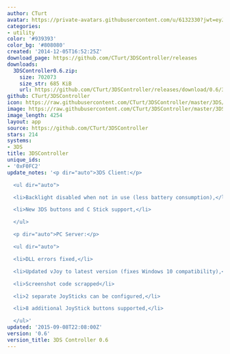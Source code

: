 ```yaml
---
author: CTurt
avatar: https://private-avatars.githubusercontent.com/u/6132330?jwt=eyJhbGciOiJIUzI1NiIsInR5cCI6IkpXVCJ9.eyJpc3MiOiJnaXRodWIuY29tIiwiYXVkIjoicmF3LmdpdGh1YnVzZXJjb250ZW50LmNvbSIsImtleSI6ImtleTEiLCJleHAiOjE3MzQ2MzM2MDAsIm5iZiI6MTczNDYzMjQwMCwicGF0aCI6Ii91LzYxMzIzMzAifQ.vPkpadWOj0UlaT2skHsquRjaBPOBkUwVy-HTXW2fcfg&v=4
categories:
- utility
color: '#939393'
color_bg: '#808080'
created: '2014-12-05T16:52:25Z'
download_page: https://github.com/CTurt/3DSController/releases
downloads:
  3DSController0.6.zip:
    size: 702073
    size_str: 685 KiB
    url: https://github.com/CTurt/3DSController/releases/download/0.6/3DSController0.6.zip
github: CTurt/3DSController
icon: https://raw.githubusercontent.com/CTurt/3DSController/master/3DS/cxi/icon48x48.png
image: https://raw.githubusercontent.com/CTurt/3DSController/master/3DS/cxi/banner.png
image_length: 4254
layout: app
source: https://github.com/CTurt/3DSController
stars: 214
systems:
- 3DS
title: 3DSController
unique_ids:
- '0xF0FC2'
update_notes: '<p dir="auto">3DS Client:</p>

  <ul dir="auto">

  <li>Backlight disabled when not in use (less battery consumption),</li>

  <li>New 3DS buttons and C Stick support,</li>

  </ul>

  <p dir="auto">PC Server:</p>

  <ul dir="auto">

  <li>DLL errors fixed,</li>

  <li>Updated vJoy to latest version (fixes Windows 10 compatibility),</li>

  <li>Screenshot code scrapped</li>

  <li>2 separate JoySticks can be configured,</li>

  <li>8 additional JoyStick buttons supported,</li>

  </ul>'
updated: '2015-09-08T22:08:00Z'
version: '0.6'
version_title: 3DS Controller 0.6
---
```

